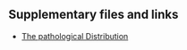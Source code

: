 ## Supplementary files and links

- [The pathological Distribution](https://verynormal.substack.com/p/the-pathological-distribution)

